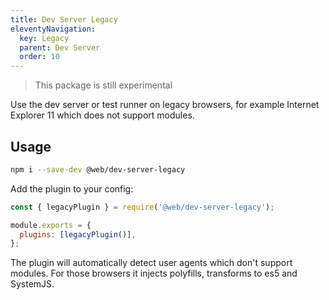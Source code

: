 ```yaml
---
title: Dev Server Legacy
eleventyNavigation:
  key: Legacy
  parent: Dev Server
  order: 10
---
```


> This package is still experimental

Use the dev server or test runner on legacy browsers, for example Internet Explorer 11 which does not support modules.

## Usage

```bash
npm i --save-dev @web/dev-server-legacy
```

Add the plugin to your config:

```js
const { legacyPlugin } = require('@web/dev-server-legacy');

module.exports = {
  plugins: [legacyPlugin()],
};
```

The plugin will automatically detect user agents which don't support modules. For those browsers it injects polyfills, transforms to es5 and SystemJS.
